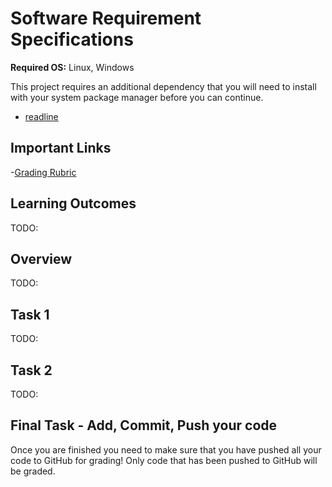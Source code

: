 # Software Requirement Specifications

**Required OS:** Linux, Windows

This project requires an additional dependency that you will need to install
with your system package manager before you can continue.

- [readline](https://tiswww.case.edu/php/chet/readline/rltop.html)

## Important Links

-[Grading Rubric](https://example.com)

## Learning Outcomes

TODO:

## Overview

TODO:

## Task 1

TODO:

## Task 2

TODO:

## Final Task - Add, Commit, Push your code

Once you are finished you need to make sure that you have pushed all your code
to GitHub for grading! Only code that has been pushed to GitHub will be graded.
